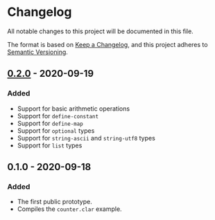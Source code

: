 # Changelog

All notable changes to this project will be documented in this file.

The format is based on [Keep a Changelog](https://keepachangelog.com/en/1.0.0/),
and this project adheres to [Semantic Versioning](https://semver.org/spec/v2.0.0.html).

## [0.2.0] - 2020-09-19

### Added

- Support for basic arithmetic operations
- Support for `define-constant`
- Support for `define-map`
- Support for `optional` types
- Support for `string-ascii` and `string-utf8` types
- Support for `list` types

## 0.1.0 - 2020-09-18

### Added

- The first public prototype.
- Compiles the `counter.clar` example.

[0.2.0]: https://github.com/weavery/sworn/compare/0.1.0...0.2.0
